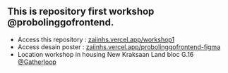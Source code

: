 ## This is repository first workshop @probolinggofrontend.
- Access this repository : [zaiinhs.vercel.app/workshop1](https://zaiinhs.vercel.app/workshop1)
- Access desain poster : [zaiinhs.vercel.app/probolinggofrontend-figma](https://zaiinhs.vercel.app/probolinggofrontend-figma)
- Location workshop in housing New Kraksaan Land bloc G.16 [@Gatherloop](https://gatherloop.co/location)

